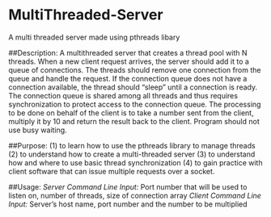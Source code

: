 # MultiThreaded-Server
A multi threaded server made using pthreads libary 

##Description:
A multithreaded server that creates a thread pool with N threads.
When a new client request arrives, the server should add it to a queue of connections.
The threads should remove one connection from the queue and handle the request. If the
connection queue does not have a connection available, the thread should “sleep” until a
connection is ready. The connection queue is shared among all threads and thus requires
synchronization to protect access to the connection queue.
The processing to be done on behalf of the client is to take a number sent from the client,
multiply it by 10 and return the result back to the client.
Program should not use busy waiting.

##Purpose:
(1) to learn how to use the pthreads library to manage threads 
(2) to understand how to create a multi-threaded server 
(3) to understand how and where to use basic thread synchronization 
(4) to gain practice with client software that can issue multiple requests over a socket.

##Usage:
*Server Command Line Input:* Port number that will be used to listen on, number of
threads, size of connection array
*Client Command Line Input:* Server’s host name, port number and the number to be
multiplied


